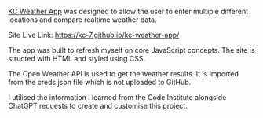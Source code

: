[KC Weather App](https://kc-7.github.io/kc-weather-app/) was designed to allow the user to enter multiple different locations and compare realtime weather data. 

Site Live Link: https://kc-7.github.io/kc-weather-app/

The app was built to refresh myself on core JavaScript concepts. The site is structed with HTML and styled using CSS. 

The Open Weather API is used to get the weather results. It is imported from the creds.json file which is not uploaded to GitHub.

I utilised the information I learned from the Code Institute alongside ChatGPT requests to create and customise this project. 